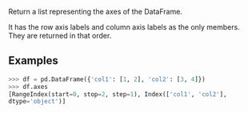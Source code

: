 Return a list representing the axes of the DataFrame.  
  
It has the row axis labels and column axis labels as the only members.  
They are returned in that order.  
  
## Examples  
```python  
>>> df = pd.DataFrame({'col1': [1, 2], 'col2': [3, 4]})  
>>> df.axes  
[RangeIndex(start=0, stop=2, step=1), Index(['col1', 'col2'],  
dtype='object')]  
  
```